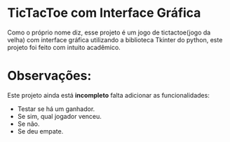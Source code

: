 # TicTacToe com Interface Gráfica
Como o próprio nome diz, esse projeto é um jogo de tictactoe(jogo da velha) com interface gráfica utilizando a biblioteca Tkinter do python, este projeto foi feito com intuito acadêmico.

# Observações:
Este projeto ainda está **incompleto** falta adicionar as funcionalidades:
- Testar se há um ganhador.
- Se sim, qual jogador venceu.
- Se não.
- Se deu empate.
